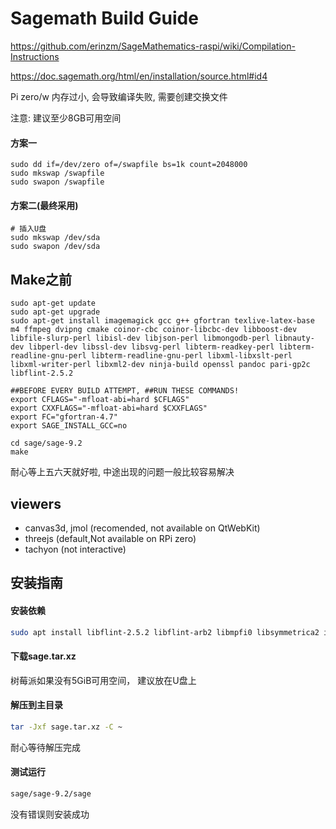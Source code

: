# Sagemath Build Guide

https://github.com/erinzm/SageMathematics-raspi/wiki/Compilation-Instructions

https://doc.sagemath.org/html/en/installation/source.html#id4

Pi zero/w 内存过小, 会导致编译失败, 需要创建交换文件

注意: 建议至少8GB可用空间

#### 方案一

```
sudo dd if=/dev/zero of=/swapfile bs=1k count=2048000
sudo mkswap /swapfile
sudo swapon /swapfile
```

#### 方案二(最终采用)

```
# 插入U盘
sudo mkswap /dev/sda
sudo swapon /dev/sda
```

## Make之前

```
sudo apt-get update
sudo apt-get upgrade
sudo apt-get install imagemagick gcc g++ gfortran texlive-latex-base m4 ffmpeg dvipng cmake coinor-cbc coinor-libcbc-dev libboost-dev libfile-slurp-perl libisl-dev libjson-perl libmongodb-perl libnauty-dev libperl-dev libssl-dev libsvg-perl libterm-readkey-perl libterm-readline-gnu-perl libterm-readline-gnu-perl libxml-libxslt-perl libxml-writer-perl libxml2-dev ninja-build openssl pandoc pari-gp2c libflint-2.5.2
```

```
##BEFORE EVERY BUILD ATTEMPT, ##RUN THESE COMMANDS!
export CFLAGS="-mfloat-abi=hard $CFLAGS"
export CXXFLAGS="-mfloat-abi=hard $CXXFLAGS"
export FC="gfortran-4.7"
export SAGE_INSTALL_GCC=no
```

```
cd sage/sage-9.2
make
```

耐心等上五六天就好啦, 中途出现的问题一般比较容易解决

## viewers

- canvas3d, jmol (recomended, not available on QtWebKit)
- threejs (default,Not available on RPi zero)
- tachyon (not interactive)

## 安装指南

#### 安装依赖

```bash
sudo apt install libflint-2.5.2 libflint-arb2 libmpfi0 libsymmetrica2 imagemagick libiml0 libm4ri-0.0.20140914 libm4rie-0.0.20150908 libbrial-groebner3 libbrial3 libzn-poly-0.9 coinor-libcbc3 librw0 libbraiding0 libcdd0d libcdd-tools libcliquer1 libec4 libecm1 libffi6 libgc1c2 libgd3 liblrcalc1 libgf2x1 libgiac0 libgivaro9 libglpk40 libgmp10 libgsl23 libgslcblas0 libisl19 liblfunction0 liblzma5 libmnl0 libmpc3 libmpfi0 libmpfr6 libnauty2 libncurses5 libntl35 libopenblas-base libpari-gmp-tls6 pari-gp2c libpcre3 libpcre32-3 libplanarity0 libppl14 libppl-c4 libsuitesparse-dev libzmq5 ppl-dev
```

#### 下载sage.tar.xz

树莓派如果没有5GiB可用空间， 建议放在U盘上

#### 解压到主目录

```bash
tar -Jxf sage.tar.xz -C ~
```

耐心等待解压完成

#### 测试运行

```bash
sage/sage-9.2/sage
```

没有错误则安装成功